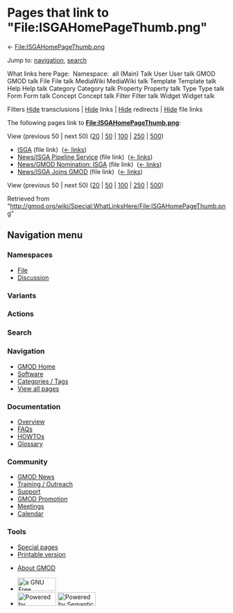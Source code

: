 <div id="mw-page-base" class="noprint">

</div>

<div id="mw-head-base" class="noprint">

</div>

<div id="content" class="mw-body" role="main">

<span id="top"></span>

<div id="mw-js-message" style="display:none;">

</div>



# <span dir="auto">Pages that link to "File:ISGAHomePageThumb.png"</span>

<div id="bodyContent">

<div id="contentSub">

←
[File:ISGAHomePageThumb.png](/wiki/File:ISGAHomePageThumb.png "File:ISGAHomePageThumb.png")

</div>

<div id="jump-to-nav" class="mw-jump">

Jump to: [navigation](#mw-navigation), [search](#p-search)

</div>

<div id="mw-content-text">

What links here Page:  Namespace:  all (Main) Talk User User talk GMOD
GMOD talk File File talk MediaWiki MediaWiki talk Template Template talk
Help Help talk Category Category talk Property Property talk Type Type
talk Form Form talk Concept Concept talk Filter Filter talk Widget
Widget talk

Filters
[Hide](/mediawiki/index.php?title=Special:WhatLinksHere/File:ISGAHomePageThumb.png&hidetrans=1 "Special:WhatLinksHere/File:ISGAHomePageThumb.png")
transclusions \|
[Hide](/mediawiki/index.php?title=Special:WhatLinksHere/File:ISGAHomePageThumb.png&hidelinks=1 "Special:WhatLinksHere/File:ISGAHomePageThumb.png")
links \|
[Hide](/mediawiki/index.php?title=Special:WhatLinksHere/File:ISGAHomePageThumb.png&hideredirs=1 "Special:WhatLinksHere/File:ISGAHomePageThumb.png")
redirects \|
[Hide](/mediawiki/index.php?title=Special:WhatLinksHere/File:ISGAHomePageThumb.png&hideimages=1 "Special:WhatLinksHere/File:ISGAHomePageThumb.png")
file links

The following pages link to
**[File:ISGAHomePageThumb.png](/wiki/File:ISGAHomePageThumb.png "File:ISGAHomePageThumb.png")**:

View (previous 50 \| next 50)
([20](/mediawiki/index.php?title=Special:WhatLinksHere/File:ISGAHomePageThumb.png&limit=20 "Special:WhatLinksHere/File:ISGAHomePageThumb.png")
\|
[50](/mediawiki/index.php?title=Special:WhatLinksHere/File:ISGAHomePageThumb.png&limit=50 "Special:WhatLinksHere/File:ISGAHomePageThumb.png")
\|
[100](/mediawiki/index.php?title=Special:WhatLinksHere/File:ISGAHomePageThumb.png&limit=100 "Special:WhatLinksHere/File:ISGAHomePageThumb.png")
\|
[250](/mediawiki/index.php?title=Special:WhatLinksHere/File:ISGAHomePageThumb.png&limit=250 "Special:WhatLinksHere/File:ISGAHomePageThumb.png")
\|
[500](/mediawiki/index.php?title=Special:WhatLinksHere/File:ISGAHomePageThumb.png&limit=500 "Special:WhatLinksHere/File:ISGAHomePageThumb.png"))

- [ISGA](/wiki/ISGA "ISGA") (file link) ‎
  <span class="mw-whatlinkshere-tools">([←
  links](/mediawiki/index.php?title=Special:WhatLinksHere&target=ISGA "Special:WhatLinksHere"))</span>
- [News/ISGA Pipeline
  Service](/wiki/News/ISGA_Pipeline_Service "News/ISGA Pipeline Service")
  (file link) ‎ <span class="mw-whatlinkshere-tools">([←
  links](/mediawiki/index.php?title=Special:WhatLinksHere&target=News%2FISGA+Pipeline+Service "Special:WhatLinksHere"))</span>
- [News/GMOD Nomination:
  ISGA](/wiki/News/GMOD_Nomination:_ISGA "News/GMOD Nomination: ISGA")
  (file link) ‎ <span class="mw-whatlinkshere-tools">([←
  links](/mediawiki/index.php?title=Special:WhatLinksHere&target=News%2FGMOD+Nomination%3A+ISGA "Special:WhatLinksHere"))</span>
- [News/ISGA Joins
  GMOD](/wiki/News/ISGA_Joins_GMOD "News/ISGA Joins GMOD") (file link) ‎
  <span class="mw-whatlinkshere-tools">([←
  links](/mediawiki/index.php?title=Special:WhatLinksHere&target=News%2FISGA+Joins+GMOD "Special:WhatLinksHere"))</span>

View (previous 50 \| next 50)
([20](/mediawiki/index.php?title=Special:WhatLinksHere/File:ISGAHomePageThumb.png&limit=20 "Special:WhatLinksHere/File:ISGAHomePageThumb.png")
\|
[50](/mediawiki/index.php?title=Special:WhatLinksHere/File:ISGAHomePageThumb.png&limit=50 "Special:WhatLinksHere/File:ISGAHomePageThumb.png")
\|
[100](/mediawiki/index.php?title=Special:WhatLinksHere/File:ISGAHomePageThumb.png&limit=100 "Special:WhatLinksHere/File:ISGAHomePageThumb.png")
\|
[250](/mediawiki/index.php?title=Special:WhatLinksHere/File:ISGAHomePageThumb.png&limit=250 "Special:WhatLinksHere/File:ISGAHomePageThumb.png")
\|
[500](/mediawiki/index.php?title=Special:WhatLinksHere/File:ISGAHomePageThumb.png&limit=500 "Special:WhatLinksHere/File:ISGAHomePageThumb.png"))

</div>

<div class="printfooter">

Retrieved from
"<http://gmod.org/wiki/Special:WhatLinksHere/File:ISGAHomePageThumb.png>"

</div>

<div id="catlinks" class="catlinks catlinks-allhidden">

</div>

<div class="visualClear">

</div>

</div>

</div>

<div id="mw-navigation">

## Navigation menu

<div id="mw-head">



<div id="left-navigation">

<div id="p-namespaces" class="vectorTabs" role="navigation"
aria-labelledby="p-namespaces-label">

### Namespaces

- <span id="ca-nstab-image"><a href="/wiki/File:ISGAHomePageThumb.png" accesskey="c"
  title="View the file page [c]">File</a></span>
- <span id="ca-talk"><a
  href="/mediawiki/index.php?title=File_talk:ISGAHomePageThumb.png&amp;action=edit&amp;redlink=1"
  accesskey="t"
  title="Discussion about the content page [t]">Discussion</a></span>

</div>

<div id="p-variants" class="vectorMenu emptyPortlet" role="navigation"
aria-labelledby="p-variants-label">

### 

### Variants[](#)

<div class="menu">

</div>

</div>

</div>

<div id="right-navigation">



<div id="p-cactions" class="vectorMenu emptyPortlet" role="navigation"
aria-labelledby="p-cactions-label">

### Actions[](#)

<div class="menu">

</div>

</div>

<div id="p-search" role="search">

### Search

<div id="simpleSearch">

</div>

</div>

</div>

</div>

<div id="mw-panel">

<div id="p-logo" role="banner">

<a href="/wiki/Main_Page"
style="background-image: url(http://gmod.org/images/GMOD-cogs.png);"
title="Visit the main page"></a>

</div>

<div id="p-Navigation" class="portal" role="navigation"
aria-labelledby="p-Navigation-label">

### Navigation

<div class="body">

- <span id="n-GMOD-Home">[GMOD Home](/wiki/Main_Page)</span>
- <span id="n-Software">[Software](/wiki/GMOD_Components)</span>
- <span id="n-Categories-.2F-Tags">[Categories /
  Tags](/wiki/Categories)</span>
- <span id="n-View-all-pages">[View all
  pages](/wiki/Special:AllPages)</span>

</div>

</div>

<div id="p-Documentation" class="portal" role="navigation"
aria-labelledby="p-Documentation-label">

### Documentation

<div class="body">

- <span id="n-Overview">[Overview](/wiki/Overview)</span>
- <span id="n-FAQs">[FAQs](/wiki/Category:FAQ)</span>
- <span id="n-HOWTOs">[HOWTOs](/wiki/Category:HOWTO)</span>
- <span id="n-Glossary">[Glossary](/wiki/Glossary)</span>

</div>

</div>

<div id="p-Community" class="portal" role="navigation"
aria-labelledby="p-Community-label">

### Community

<div class="body">

- <span id="n-GMOD-News">[GMOD News](/wiki/GMOD_News)</span>
- <span id="n-Training-.2F-Outreach">[Training /
  Outreach](/wiki/Training_and_Outreach)</span>
- <span id="n-Support">[Support](/wiki/Support)</span>
- <span id="n-GMOD-Promotion">[GMOD
  Promotion](/wiki/GMOD_Promotion)</span>
- <span id="n-Meetings">[Meetings](/wiki/Meetings)</span>
- <span id="n-Calendar">[Calendar](/wiki/Calendar)</span>

</div>

</div>

<div id="p-tb" class="portal" role="navigation"
aria-labelledby="p-tb-label">

### Tools

<div class="body">

- <span id="t-specialpages"><a href="/wiki/Special:SpecialPages" accesskey="q"
  title="A list of all special pages [q]">Special pages</a></span>
- <span id="t-print"><a
  href="/mediawiki/index.php?title=Special:WhatLinksHere/File:ISGAHomePageThumb.png&amp;printable=yes"
  rel="alternate" accesskey="p"
  title="Printable version of this page [p]">Printable version</a></span>

</div>

</div>

</div>

</div>

<div id="footer" role="contentinfo">

- <span id="footer-places-about">[About
  GMOD](/wiki/GMOD:About "GMOD:About")</span>

<!-- -->

- <span id="footer-copyrightico">[<img src="http://www.gnu.org/graphics/gfdl-logo-small.png" width="88"
  height="31" alt="a GNU Free Documentation License" />](http://www.gnu.org/licenses/fdl-1.3.html)</span>
- <span id="footer-poweredbyico">[<img src="/mediawiki/skins/common/images/poweredby_mediawiki_88x31.png"
  width="88" height="31" alt="Powered by MediaWiki" />](//www.mediawiki.org/)
  [<img
  src="/mediawiki/extensions/SemanticMediaWiki/includes/../resources/images/smw_button.png"
  width="88" height="31" alt="Powered by Semantic MediaWiki" />](https://www.semantic-mediawiki.org/wiki/Semantic_MediaWiki)</span>

<div style="clear:both">

</div>

</div>
